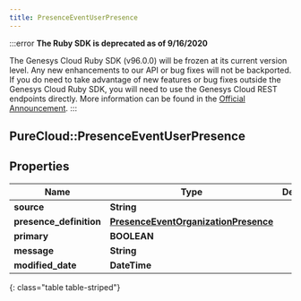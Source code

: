 ```yaml
---
title: PresenceEventUserPresence
---
```


:::error
**The Ruby SDK is deprecated as of 9/16/2020**

The Genesys Cloud Ruby SDK (v96.0.0) will be frozen at its current version level. Any new enhancements to our API or bug fixes will not be backported. If you do need to take advantage of new features or bug fixes outside the Genesys Cloud Ruby SDK, you will need to use the Genesys Cloud REST endpoints directly. More information can be found in the [Official Announcement](https://developer.mypurecloud.com/forum/t/announcement-genesys-cloud-ruby-sdk-end-of-life/8850).
:::


## PureCloud::PresenceEventUserPresence

## Properties

|Name | Type | Description | Notes|
|------------ | ------------- | ------------- | -------------|
| **source** | **String** |  | [optional] |
| **presence_definition** | [**PresenceEventOrganizationPresence**](PresenceEventOrganizationPresence.html) |  | [optional] |
| **primary** | **BOOLEAN** |  | [optional] |
| **message** | **String** |  | [optional] |
| **modified_date** | **DateTime** |  | [optional] |
{: class="table table-striped"}


